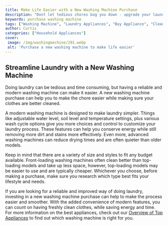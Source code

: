 ```yaml
---
title: Make Life Easier with a New Washing Machine Purchase
description: "Dont let tedious chores bog you down - upgrade your laundry experience with a brand new washing machine Learn about how to make life easier with your next laundry room purchase"
keywords: purchase washing machine
tags: ["Washing Machine", "Laundry Appliances", "Buy Appliance", "Clean Appliance"]
author: Curtis
categories: ["Household Appliances"]
cover: 
 image: /img/washingmachine/291.webp
 alt: 'Purchase a new washing machine to make life easier'
---
```

## Streamline Laundry with a New Washing Machine
Doing laundry can be tedious and time consuming, but having a reliable and modern washing machine can make it easier. A new washing machine purchase can help you to make the chore easier while making sure your clothes are better cleaned. 

A modern washing machine is designed to make laundry simpler. Things like adjustable water level, soil level and temperature settings, plus various wash cycle options give you more choices and control to customize your laundry process. These features can help you conserve energy while still removing more dirt and stains more effectively. Even more, advanced washing machines can reduce drying times and are often quieter than older models.

Keep in mind that there are a variety of size and styles to fit any budget available. Front-loading washing machines often clean better than top-loading models and take up less space, however, top-loading models may be easier to use and are typically cheaper. Whichever you choose, before making a purchase, make sure you research which type best fits your lifestyle and needs.

If you are looking for a reliable and improved way of doing laundry, investing in a new washing machine purchase can help to make the process easier and smoother. With the added convenience of modern features, you can count on having freshly clean clothes, while saving energy and time. For more information on the best appliances, check out our [Overview of Top Appliances](./pages/appliance-overview) to find out which washing machine is right for you.
